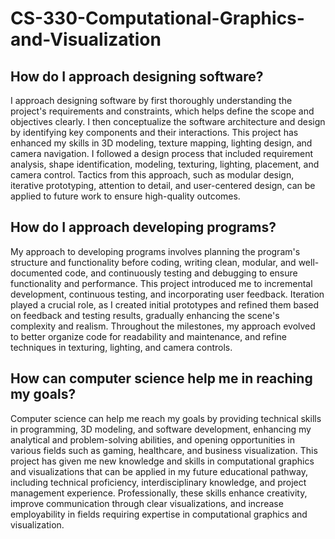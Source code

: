 # CS-330-Computational-Graphics-and-Visualization

## How do I approach designing software?
I approach designing software by first thoroughly understanding the project's requirements and constraints, which helps define the scope and objectives clearly. I then conceptualize the software architecture and design by identifying key components and their interactions. This project has enhanced my skills in 3D modeling, texture mapping, lighting design, and camera navigation. I followed a design process that included requirement analysis, shape identification, modeling, texturing, lighting, placement, and camera control. Tactics from this approach, such as modular design, iterative prototyping, attention to detail, and user-centered design, can be applied to future work to ensure high-quality outcomes.

## How do I approach developing programs?
My approach to developing programs involves planning the program's structure and functionality before coding, writing clean, modular, and well-documented code, and continuously testing and debugging to ensure functionality and performance. This project introduced me to incremental development, continuous testing, and incorporating user feedback. Iteration played a crucial role, as I created initial prototypes and refined them based on feedback and testing results, gradually enhancing the scene's complexity and realism. Throughout the milestones, my approach evolved to better organize code for readability and maintenance, and refine techniques in texturing, lighting, and camera controls.

## How can computer science help me in reaching my goals?
Computer science can help me reach my goals by providing technical skills in programming, 3D modeling, and software development, enhancing my analytical and problem-solving abilities, and opening opportunities in various fields such as gaming, healthcare, and business visualization. This project has given me new knowledge and skills in computational graphics and visualizations that can be applied in my future educational pathway, including technical proficiency, interdisciplinary knowledge, and project management experience. Professionally, these skills enhance creativity, improve communication through clear visualizations, and increase employability in fields requiring expertise in computational graphics and visualization.
